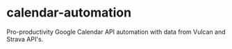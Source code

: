# calendar-automation
Pro-productivity Google Calendar API automation with data from Vulcan and Strava API's.

